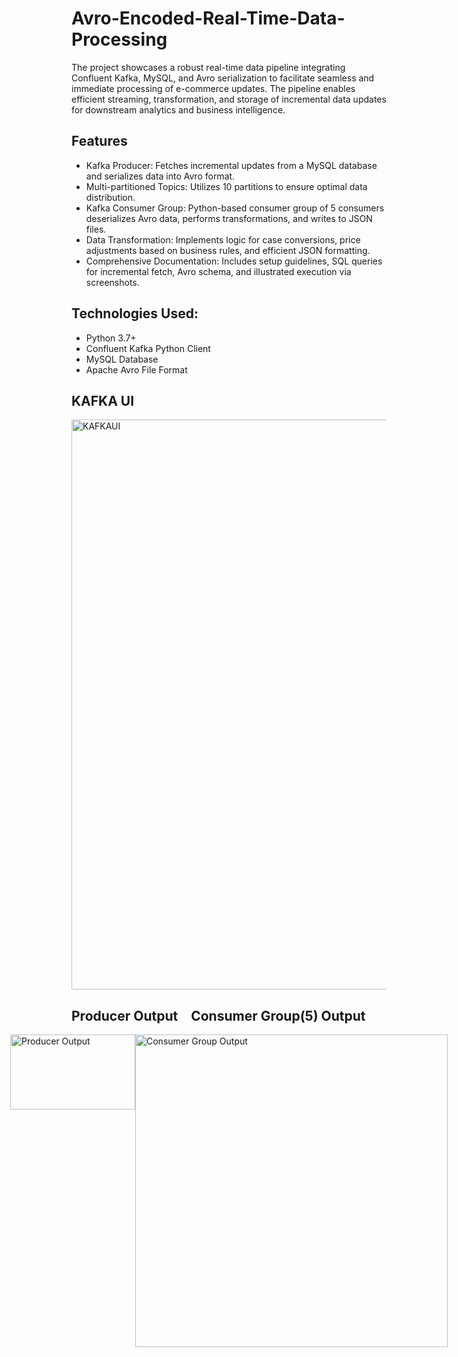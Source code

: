 # Avro-Encoded-Real-Time-Data-Processing
The project showcases a robust real-time data pipeline integrating Confluent Kafka, MySQL, and Avro serialization to facilitate seamless and immediate processing of e-commerce updates. The pipeline enables efficient streaming, transformation, and storage of incremental data updates for downstream analytics and business intelligence.

## Features
* Kafka Producer: Fetches incremental updates from a MySQL database and serializes data into Avro format.
* Multi-partitioned Topics: Utilizes 10 partitions to ensure optimal data distribution.
* Kafka Consumer Group: Python-based consumer group of 5 consumers deserializes Avro data, performs transformations, and writes to JSON files.
* Data Transformation: Implements logic for case conversions, price adjustments based on business rules, and efficient JSON formatting.
* Comprehensive Documentation: Includes setup guidelines, SQL queries for incremental fetch, Avro schema, and illustrated execution via screenshots.

## Technologies Used:
* Python 3.7+
* Confluent Kafka Python Client
* MySQL Database
* Apache Avro File Format

## KAFKA UI
<img width="912" alt="KAFKAUI" src="https://github.com/KRISHNASAIRAJ/Avro-Encoded-Real-Time-Data-Processing/assets/90061814/cd16e59c-9abe-4827-adb0-9a1db2e0d458">

## Producer Output&emsp;Consumer Group(5) Output
<div style="display:flex; justify-content: center;">
    <img width="200" height="120" alt="Producer Output" src="https://github.com/KRISHNASAIRAJ/Avro-Encoded-Real-Time-Data-Processing/assets/90061814/69511796-4dfc-450b-8972-8eb8831f4c80">
    <img width="500" alt="Consumer Group Output" src="https://github.com/KRISHNASAIRAJ/Avro-Encoded-Real-Time-Data-Processing/assets/90061814/7db55cd9-9224-4595-bb8a-03768219aaa3">
</div>


